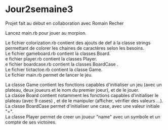 # Jour2semaine3

Projet fait au début en collaboration avec Romain Recher

Lancez main.rb pour jouer au morpion.

Le fichier colorization.rb contient des ajouts de def à la classe strings permettant de colorer les chaines de caractères selon les besoins.</br>
Le fichier gameboard.rb contient la classes Board.</br>
e fichier player.rb contient la classes Player.</br>
e fichier boardcase.rb contient la classes BoardCase .</br>
Le fichier tictactoe.rb contient la classe Game.</br>
Le fichier main.rb permet de lancer le jeu.</br>

La classe Game contient les fonctions capables d'initialiser un jeu (avec un plateau, deux joueurs et le nom du premier joeur), et de le jouer.</br>
La classe Board contient notamment les fonctions capables d'initialiser le plateau (avec 9 cases) , et de le manipuler (afficher, vérifier des valeurs ...).</br>
La classe BoardCase permet d'initialiser une case, avec une valeur initiale "=".</br>
La classe Player permet de creer un joueur "name" avec un symbole et un compte de ses victoires.</br>
